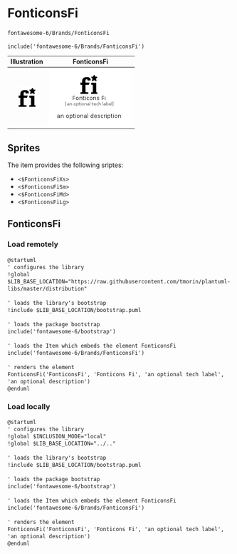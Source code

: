 # FonticonsFi


```text
fontawesome-6/Brands/FonticonsFi
```

```text
include('fontawesome-6/Brands/FonticonsFi')
```



| Illustration | FonticonsFi |
| :---: | :---: |
| ![illustration for Illustration](../../fontawesome-6/Brands/FonticonsFi.png) | ![illustration for FonticonsFi](../../fontawesome-6/Brands/FonticonsFi.Local.png) |



## Sprites
The item provides the following sriptes:

- `<$FonticonsFiXs>`
- `<$FonticonsFiSm>`
- `<$FonticonsFiMd>`
- `<$FonticonsFiLg>`





## FonticonsFi

### Load remotely
```plantuml
@startuml
' configures the library
!global $LIB_BASE_LOCATION="https://raw.githubusercontent.com/tmorin/plantuml-libs/master/distribution"

' loads the library's bootstrap
!include $LIB_BASE_LOCATION/bootstrap.puml

' loads the package bootstrap
include('fontawesome-6/bootstrap')

' loads the Item which embeds the element FonticonsFi
include('fontawesome-6/Brands/FonticonsFi')

' renders the element
FonticonsFi('FonticonsFi', 'Fonticons Fi', 'an optional tech label', 'an optional description')
@enduml
```

### Load locally
```plantuml
@startuml
' configures the library
!global $INCLUSION_MODE="local"
!global $LIB_BASE_LOCATION="../.."

' loads the library's bootstrap
!include $LIB_BASE_LOCATION/bootstrap.puml

' loads the package bootstrap
include('fontawesome-6/bootstrap')

' loads the Item which embeds the element FonticonsFi
include('fontawesome-6/Brands/FonticonsFi')

' renders the element
FonticonsFi('FonticonsFi', 'Fonticons Fi', 'an optional tech label', 'an optional description')
@enduml
```

